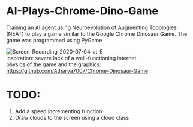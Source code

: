 # AI-Plays-Chrome-Dino-Game
Training an AI agent using Neuroevolution of Augmenting Topologies (NEAT) to play a game similar to the Google Chrome Dinosaur Game. The game was programmed using PyGame

![Screen-Recording-2020-07-04-at-5](https://user-images.githubusercontent.com/64752194/86986363-f0fefd80-c1ac-11ea-86e1-dca99b5a901a.gif) \
inspiration: severe lack of a well-functioning internet \
physics of the game and the graphics: https://github.com/Atharva7007/Chrome-Dinosaur-Game
# TODO: 
1. Add a speed incrementing function 
2. Draw clouds to the screen using a cloud class
